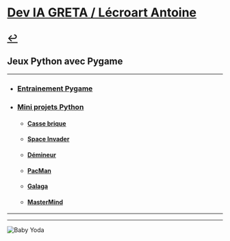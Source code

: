 # [Dev IA GRETA / Lécroart Antoine](https://github.com/Dev-IA-2024/antoine.lecroart)

[↩️](..)
---

## Jeux Python avec Pygame

---

- ### [Entrainement Pygame](./Entrainement_PyGame)
- ### [Mini projets Python](./Mini_projets_Python)
    - #### [Casse brique](./Mini_projets_Python/01_casse_brique)
    - #### [Space Invader](./Mini_projets_Python/02_space_invader)
    - #### [Démineur](./Mini_projets_Python/03_demineur)
    - #### [PacMan](./Mini_projets_Python/04_pacman)
    - #### [Galaga](./Mini_projets_Python/05_galaga)
    - #### [MasterMind](./Mini_projets_Python/06_mastermind)

---
---
![Baby Yoda](https://images3.alphacoders.com/110/1108129.jpg)
